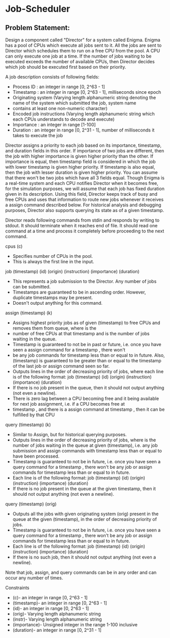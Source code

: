 # Job-Scheduler

## Problem Statement:

Design a component called "Director" for a system called Enigma. Enigma has a pool of CPUs which execute all jobs sent to it. All the
jobs are sent to Director which schedules them to run on a free CPU from the pool. A CPU can only execute one job at a time. If the
number of jobs waiting to be executed exceeds the number of available CPUs, then Director decides which job should be executed
first based on their priority.

A job description consists of following fields:
- Process ID : an integer in range [0, 2^63 - 1]
- Timestamp : an integer in range [0, 2^63 - 1], milliseconds since epoch
- Originating system (Varying length alphanumeric string denoting the name of the system which submitted the job, system name
- contains at least one non-numeric character)
- Encoded job instructions (Varying length alphanumeric string which each CPUs understands to decode and execute)
- Importance : an integer in range [1-100]
- Duration : an integer in range [0, 2^31 - 1], number of milliseconds it takes to execute the job

Director assigns a priority to each job based on its importance, timestamp, and duration fields in this order. If importance of two jobs
are different, then the job with higher importance is given higher priority than the other. If importance is equal, then timestamp field
is considered in which the job with lower timestamp is given higher priority. If timestamp is also equal, then the job with lesser
duration is given higher priority. You can assume that there won't be two jobs which have all 3 fields equal.
Though Enigma is a real-time system and each CPU notifies Director when it becomes free, for the simulation purposes, we will
assume that each job has fixed duration given in its description. Using this field, Director keeps track of busy and free CPUs and uses
that information to route new jobs whenever it receives a assign command described below.
For historical analysis and debugging purposes, Director also supports querying its state as of a given timestamp.

Director reads following commands from stdin and responds by writing to stdout. It should terminate when it reaches end of file. It
should read one command at a time and process it completely before proceeding to the next command.

cpus (c)
- Specifies number of CPUs in the pool.
- This is always the first line in the input.
  
job (timestamp) (id) (origin) (instruction) (importance) (duration)
- This represents a job submission to the Director. Any number of jobs can be submitted.
- Timestamps are guaranteed to be in ascending order. However, duplicate timestamps may be present.
- Doesn't output anything for this command.

assign (timestamp) (k)
- Assigns highest priority jobs as of given (timestamp) to free CPUs and removes them from queue, where is the
- number of free CPUs at that timestamp and is the number of jobs waiting in the queue.
- Timestamp is guaranteed to not be in past or future, i.e. once you have seen a assign command for a timestamp , there won't
- be any job commands for timestamp less than or equal to in future. Also, (timestamp) is guaranteed to be greater than or equal to the timestamp of the last job or assign command seen so far.
- Outputs lines in the order of decreasing priority of jobs, where each line is of the following format: job (timestamp) (id) (origin) (instruction) (importance) (duration)
- If there is no job present in the queue, then it should not output anything (not even a newline).
- There is zero lag between a CPU becoming free and it being available for next job assignment, i.e. if a CPU becomes free at
- timestamp , and there is a assign command at timestamp , then it can be fulfilled by that CPU

query (timestamp) (k)
- Similar to Assign, but for historical querying purposes.
- Outputs lines in the order of decreasing priority of jobs, where is the number of jobs waiting in the queue at given (timestamp), i.e. any job submission and assign commands with timestamp less than or equal to <timestamp>have been processed.
- Timestamp is guaranteed to not be in future, i.e. once you have seen a query command for a timestamp , there won't be any job or assign commands for timestamp less than or equal to in future.
- Each line is of the following format: job (timestamp) (id) (origin) (instruction) (importance) (duration)
- If there is no job present in the queue at the given timestamp, then it should not output anything (not even a newline).

query (timestamp) (orig)
- Outputs all the jobs with given originating system (orig) present in the queue at the given (timestamp), in the order of decreasing priority of jobs.
- Timestamp is guaranteed to not be in future, i.e. once you have seen a query command for a timestamp , there won't be any job or assign commands for timestamp less than or equal to in future.
- Each line is of the following format: job (timestamp) (id) (origin) (instruction) (importance) (duration)
- If there is no such job, then it should not output anything (not even a newline).
  
Note that job, assign, and query commands can be in any order and can occur any number of times.
  
Constraints
- (c)- an integer in range [0, 2^63 - 1]
- (timestamp)- an integer in range [0, 2^63 - 1]
- (id)- an integer in range [0, 2^63 - 1]
- (orig)- Varying length alphanumeric string
- (instr)- Varying length alphanumeric string
- (importance)- Unsigned integer in the range 1-100 inclusive
- (duration)- an integer in range [0, 2^31 - 1]

